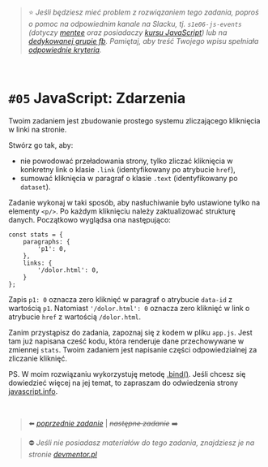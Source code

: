 > :star: *Jeśli będziesz mieć problem z rozwiązaniem tego zadania, poproś o pomoc na odpowiednim kanale na Slacku, tj. `s1e06-js-events` (dotyczy [mentee](https://devmentor.pl/mentoring-javascript/) oraz posiadaczy [kursu JavaScript](https://devmentor.pl/p/javascript-for-beginners/)) lub na [dedykowanej grupie fb](https://www.facebook.com/groups/155234921740033). Pamiętaj, aby treść Twojego wpisu spełniała [odpowiednie kryteria](https://devmentor.pl/jak-prosic-o-pomoc/).*

&nbsp;

# `#05` JavaScript: Zdarzenia



Twoim zadaniem jest zbudowanie prostego systemu zliczającego kliknięcia w linki na stronie.

Stwórz go tak, aby:
- nie powodować przeładowania strony, tylko zliczać kliknięcia w konkretny link o klasie `.link` (identyfikowany po atrybucie `href`),
- sumować kliknięcia w paragraf o klasie `.text` (identyfikowany po `dataset`).

Zadanie wykonaj w taki sposób, aby nasłuchiwanie było ustawione tylko na elementy `<p/>`. Po każdym kliknięciu należy zaktualizować strukturę danych. Początkowo wyglądsa ona następująco:

```
const stats = {
    paragraphs: {
        'p1': 0,
    },
    links: {
        '/dolor.html': 0,
    }
};
```

Zapis `p1: 0` oznacza zero kliknięć w paragraf o atrybucie `data-id` z wartością `p1`. Natomiast `'/dolor.html': 0` oznacza zero kliknięć w link o atrybucie `href` z wartością `/dolor.html`.

Zanim przystąpisz do zadania, zapoznaj się z kodem w pliku `app.js`.
Jest tam już napisana cześć kodu, która renderuje dane przechowywane w zmiennej `stats`.
Twoim zadaniem jest napisanie części odpowiedzialnej za zliczanie kliknięć.

PS. W moim rozwiązaniu wykorzystuję metodę [.bind()](https://developer.mozilla.org/pl/docs/Web/JavaScript/Referencje/Obiekty/Function/bind). Jeśli chcesz się dowiedzieć więcej na jej temat, to zapraszam do odwiedzenia strony [javascript.info](https://developer.mozilla.org/pl/docs/Web/JavaScript/Referencje/Obiekty/Function/bind).


&nbsp;

> :arrow_left: [*poprzednie zadanie*](./../04) | ~~*następne zadanie*~~ :arrow_right:

> :no_entry: *Jeśli nie posiadasz materiałów do tego zadania, znajdziesz je na stronie [devmentor.pl](https://devmentor.pl/p/js-basics/)*
